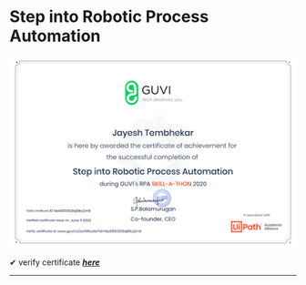 # Step into Robotic Process Automation

![Step into Robotic Process Automation](GuviCertification%20-%2014a65513G9q81ky2m8.png)

✔ verify certificate [_**here**_](https://www.guvi.in/verify-certificate?id=14a65513G9q81ky2m8)

---